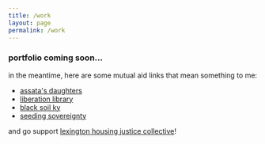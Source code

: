 ```yaml
---
title: /work
layout: page
permalink: /work
---
```


### portfolio coming soon...

in the meantime, here are some mutual aid links that mean something to me:
- [assata's daughters](https://www.assatasdaughters.org/donate-1)
- [liberation library](https://www.liberationlib.com/donate.html)
- [black soil ky](https://pages.donately.com/lexingtonlyric/campaign/black-soil-our-better-nature)
- [seeding sovereignty](https://secure.acceptiva.com/?cst=66aaa5)

and go support [lexington housing justice collective](https://twitter.com/lexhousejustice)!
